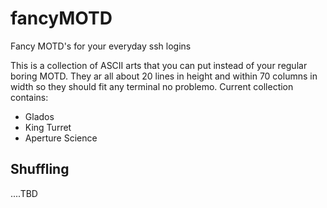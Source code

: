 # fancyMOTD
Fancy MOTD's for your everyday ssh logins

This is a collection of ASCII arts that you can put instead of your regular boring MOTD. They ar all about 20 lines in height and within 70 columns in width so they should fit any terminal no problemo.
Current collection contains:
* Glados
* King Turret
* Aperture Science

## Shuffling
....TBD

